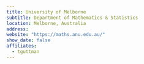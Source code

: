 ```yaml
---
title: University of Melborne
subtitle: Department of Mathematics & Statistics
location: Melborne, Australia
address:
website: "https://maths.anu.edu.au/"
show_date: false
affiliates:
  - tguttman
---
```

